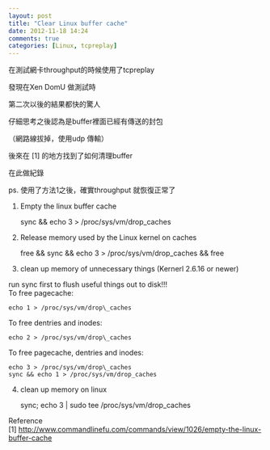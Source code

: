 ```yaml
---
layout: post
title: "Clear Linux buffer cache"
date: 2012-11-18 14:24
comments: true
categories: [Linux, tcpreplay]
---
```


在測試網卡throughput的時候使用了tcpreplay 

發現在Xen DomU 做測試時

第二次以後的結果都快的驚人

仔細思考之後認為是buffer裡面已經有傳送的封包

（網路線拔掉，使用udp 傳輸）

後來在 [1] 的地方找到了如何清理buffer

在此做紀錄

ps. 使用了方法1之後，確實throughput 就恢復正常了


1. Empty the linux buffer cache  

    sync && echo 3 > /proc/sys/vm/drop_caches  

2. Release memory used by the Linux kernel on caches  

    free && sync && echo 3 > /proc/sys/vm/drop_caches && free

3. clean up memory of unnecessary things (Kernerl 2.6.16 or newer)  

run sync first to flush useful things out to disk!!!  
To free pagecache:  

    echo 1 > /proc/sys/vm/drop\_caches  

To free dentries and inodes:  

    echo 2 > /proc/sys/vm/drop\_caches  

To free pagecache, dentries and inodes:  

    echo 3 > /proc/sys/vm/drop\_caches 
    sync && echo 1 > /proc/sys/vm/drop_caches

4. clean up memory on linux  

    sync; echo 3 | sudo tee /proc/sys/vm/drop\_caches

Reference  
[1] <http://www.commandlinefu.com/commands/view/1026/empty-the-linux-buffer-cache>
